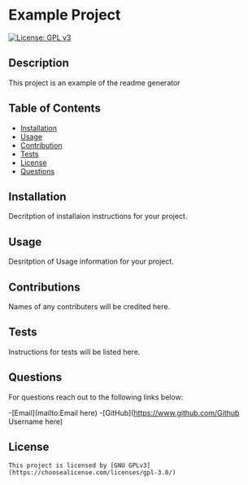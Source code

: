 # Example Project

  [![License: GPL v3](https://img.shields.io/badge/License-GPLv3-blue.svg)](https://www.gnu.org/licenses/gpl-3.0)

  ## Description

  This project is an example of the readme generator

  ## Table of Contents
  - [Installation](#installation)
  - [Usage](#usage)
  - [Contribution](#contributions)
  - [Tests](#tests)
  - [License](#license)
  - [Questions](#questions)

  ## Installation
  Decritption of installaion instructions for your project.

  ## Usage
  Desritption of Usage information for your project.

  ## Contributions
  Names of any contributers will be credited here.
  
  ## Tests
  Instructions for tests will be listed here.

  ## Questions
  For questions reach out to the following links below: 

  -[Email](mailto:Email here)
  -[GitHub](https://www.github.com/Github Username here)

  ## License
    This project is licensed by [GNU GPLv3](https://choosealicense.com/licenses/gpl-3.0/)

  